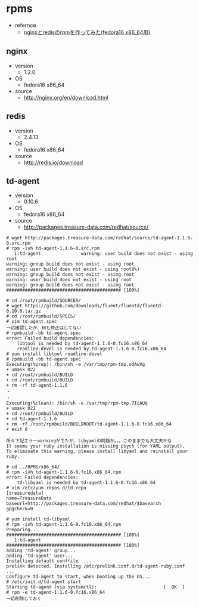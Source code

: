 rpms
====

* refernce
    * [nginxとredisのrpmを作ってみた(fedora16 x86_64用)](http://spring-mt.tumblr.com/post/23156957111/nginx-redis-rpm-fedora16-x86-64)

## nginx
* version
    * 1.2.0
* OS
    * fedora16 x86_64
* source
    * http://nginx.org/en/download.html

## redis
* version
    * 2.4.13
* OS
    * fedora16 x86_64
* source
    * http://redis.io/download
## td-agent
* version
    * 0.10.6
* OS
    * fedora16 x86_64
* source 
    * http://packages.treasure-data.com/redhat/source/

~~~~
# wget http://packages.treasure-data.com/redhat/source/td-agent-1.1.6-0.src.rpm
# rpm -ivh td-agent-1.1.6-0.src.rpm 
   1:td-agent               warning: user build does not exist - using root
warning: group build does not exist - using root
warning: user build does not exist - using root8%)
warning: group build does not exist - using root
warning: user build does not exist - using root
warning: group build does not exist - using root
########################################### [100%]

# cd /root/rpmbuild/SOURCES/
# wget https://github.com/downloads/fluent/fluentd/fluentd-0.10.6.tar.gz
# cd /root/rpmbuild/SPECS/
# vim td-agent.spec 
一応確認したが、何も修正はしてない
# rpmbuild -bb td-agent.spec 
error: Failed build dependencies:
	libtool is needed by td-agent-1.1.6-0.fc16.x86_64
	readline-devel is needed by td-agent-1.1.6-0.fc16.x86_64
# yum install libtool readline-devel
# rpmbuild -bb td-agent.spec 
Executing(%prep): /bin/sh -e /var/tmp/rpm-tmp.odAwVg
+ umask 022
+ cd /root/rpmbuild/BUILD
+ cd /root/rpmbuild/BUILD
+ rm -rf td-agent-1.1.6
・
・
Executing(%clean): /bin/sh -e /var/tmp/rpm-tmp.7IcAUq
+ umask 022
+ cd /root/rpmbuild/BUILD
+ cd td-agent-1.1.6
+ rm -rf /root/rpmbuild/BUILDROOT/td-agent-1.1.6-0.fc16.x86_64
+ exit 0

所々下記エラーwarningがでたが、libyamlの問題か。。。このままでも大丈夫かな
It seems your ruby installation is missing psych (for YAML output).
To eliminate this warning, please install libyaml and reinstall your ruby.

# cd ../RPMS/x86_64/
# rpm -ivh td-agent-1.1.6-0.fc16.x86_64.rpm
error: Failed dependencies:
	td-libyaml is needed by td-agent-1.1.6-0.fc16.x86_64
# vim /etc/yum.repos.d/td.repo
[treasuredata]
name=TreasureData
baseurl=http://packages.treasure-data.com/redhat/$basearch
gpgcheck=0

# yum install td-libyaml
# rpm -ivh td-agent-1.1.6-0.fc16.x86_64.rpm 
Preparing...                ########################################### [100%]
   1:td-agent               ########################################### [100%]
adding 'td-agent' group...
adding 'td-agent' user...
Installing default conffile  ...
prelink detected. Installing /etc/prelink.conf.d/td-agent-ruby.conf ...
Configure td-agent to start, when booting up the OS...
# /etc/init.d/td-agent start
Starting td-agent (via systemctl):                         [  OK  ]
# rpm -e td-agent-1.1.6-0.fc16.x86_64
一応削除しておく

~~~~


